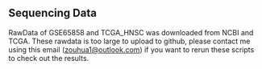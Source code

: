 ## Sequencing Data 

RawData of GSE65858 and TCGA_HNSC was downloaded from NCBI and TCGA. These rawdata is too large to upload to github, please contact me using this email (zouhua1@outlook.com) if you want to rerun these scripts to check out the results.

